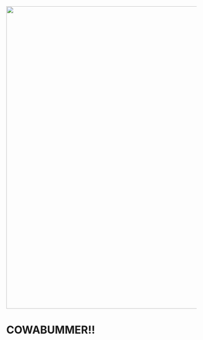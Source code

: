 <div id="header" align="center">
  <img src="https://i.pinimg.com/564x/10/a0/0f/10a00f1a8907aac0bb9c21bc3664cfb0.jpg" width="800"/>
</div>
<h1>
  COWABUMMER!!

</h1>
<!---
ZOMBIFIE/ZOMBIFIE is a ✨ special ✨ repository because its `README.md` (this file) appears on your GitHub profile.
You can click the Preview link to take a look at your changes.
--->
